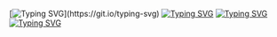 [![Typing SVG](https://readme-typing-svg.herokuapp.com?color=%FFff5e2f&lines=Приветик!+Я+Анастасия,)](https://git.io/typing-svg)
[![Typing SVG](https://readme-typing-svg.herokuapp.com?color=%FFff5e2f&lines=Recruiter)](https://git.io/typing-svg)
[![Typing SVG](https://readme-typing-svg.herokuapp.com?color=%FFff5e2f&lines=Digital-агенства)](https://git.io/typing-svg)
[![Typing SVG](https://readme-typing-svg.herokuapp.com?color=%FFff5e2f&lines=с+продуктовым+подходом)](https://git.io/typing-svg)
